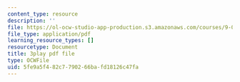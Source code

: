 ```yaml
---
content_type: resource
description: ''
file: https://ol-ocw-studio-app-production.s3.amazonaws.com/courses/9-00sc-introduction-to-psychology-fall-2011/5fe9a5f482c7790266bafd18126c47fa_SBrCPDC21f4.pdf
file_type: application/pdf
learning_resource_types: []
resourcetype: Document
title: 3play pdf file
type: OCWFile
uid: 5fe9a5f4-82c7-7902-66ba-fd18126c47fa
---
```

